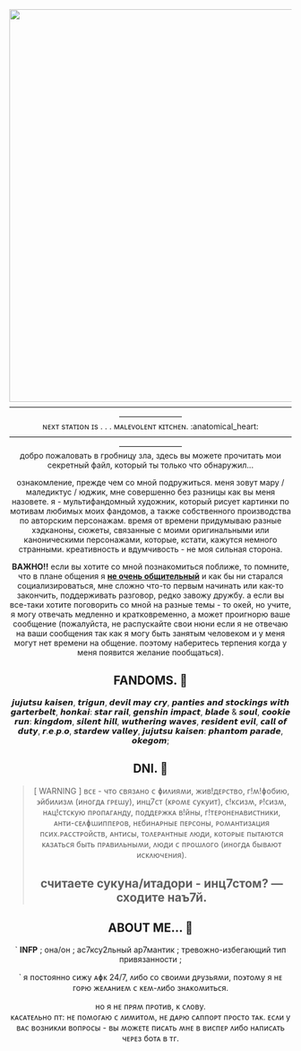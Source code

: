 <div id="header" align="center">
  <img src="https://media1.giphy.com/media/v1.Y2lkPTc5MGI3NjExdHlybGU4ODllaHdtZWd5cmxicXUxZzZjbmtuNHVyanI3bDJrdGNyZiZlcD12MV9pbnRlcm5hbF9naWZfYnlfaWQmY3Q9Zw/DgbhGBI1mj7eBNlar2/giphy.gif" width="700"/>
</div>

<div id="header" align="center">
————————————————————————————————————————————
<div id="header" align="center">
ɴᴇxᴛ sᴛᴀᴛɪᴏɴ ɪs . . . ᴍᴀʟᴇᴠᴏʟᴇɴᴛ ᴋɪᴛᴄʜᴇɴ. :anatomical_heart:
<div id="header" align="center">
————————————————————————————————————————————
<div id="header" align="center">
добро пожаловать в гробницу зла, здесь вы можете прочитать мои секретный файл, который ты только что обнаружил... 

ознакомление, прежде чем со мной подружиться. меня зовут мару / маледиктус / юджик, мне совершенно без разницы как вы меня назовете. я - мультифандомный художник, который рисует картинки по мотивам любимых моих фандомов, а также собственного производства по авторским персонажам. время от времени придумываю разные хэдканоны, сюжеты, связанные с моими оригинальными или каноническими персонажами, которые, кстати, кажутся немного странными. креативность и вдумчивость - не моя сильная сторона.


**ВАЖНО!!** если вы хотите со мной познакомиться поближе, то помните, что в плане общения я **<ins>не очень общительный</ins>** и как бы ни старался социализироваться, мне сложно что-то первым начинать или как-то закончить, поддерживать разговор, редко завожу дружбу. а если вы все-таки хотите поговорить со мной на разные темы - то окей, но учите, я могу отвечать медленно и кратковременно, а может проигнорю ваше сообщение (пожалуйста, не распускайте свои нюни если я не отвечаю на ваши сообщения так как я могу быть занятым человеком и у меня могут нет времени на общение. поэтому наберитесь терпения когда у меня появится желание пообщаться).

## FANDOMS. :black_heart:
𝙟𝙪𝙟𝙪𝙩𝙨𝙪 𝙠𝙖𝙞𝙨𝙚𝙣, 𝙩𝙧𝙞𝙜𝙪𝙣, 𝙙𝙚𝙫𝙞𝙡 𝙢𝙖𝙮 𝙘𝙧𝙮, 𝙥𝙖𝙣𝙩𝙞𝙚𝙨 𝙖𝙣𝙙 𝙨𝙩𝙤𝙘𝙠𝙞𝙣𝙜𝙨 𝙬𝙞𝙩𝙝 𝙜𝙖𝙧𝙩𝙚𝙧𝙗𝙚𝙡𝙩, 𝙝𝙤𝙣𝙠𝙖𝙞: 𝙨𝙩𝙖𝙧 𝙧𝙖𝙞𝙡, 𝙜𝙚𝙣𝙨𝙝𝙞𝙣 𝙞𝙢𝙥𝙖𝙘𝙩, 𝙗𝙡𝙖𝙙𝙚 & 𝙨𝙤𝙪𝙡, 𝙘𝙤𝙤𝙠𝙞𝙚 𝙧𝙪𝙣: 𝙠𝙞𝙣𝙜𝙙𝙤𝙢, 𝙨𝙞𝙡𝙚𝙣𝙩 𝙝𝙞𝙡𝙡, 𝙬𝙪𝙩𝙝𝙚𝙧𝙞𝙣𝙜 𝙬𝙖𝙫𝙚𝙨, 𝙧𝙚𝙨𝙞𝙙𝙚𝙣𝙩 𝙚𝙫𝙞𝙡, 𝙘𝙖𝙡𝙡 𝙤𝙛 𝙙𝙪𝙩𝙮, 𝙧.𝙚.𝙥.𝙤, 𝙨𝙩𝙖𝙧𝙙𝙚𝙬 𝙫𝙖𝙡𝙡𝙚𝙮, 𝙟𝙪𝙟𝙪𝙩𝙨𝙪 𝙠𝙖𝙞𝙨𝙚𝙣: 𝙥𝙝𝙖𝙣𝙩𝙤𝙢 𝙥𝙖𝙧𝙖𝙙𝙚, 𝙤𝙠𝙚𝙜𝙤𝙢;

## DNI. :black_heart:
> [ WARNING ]
> ʙᴄᴇ - чᴛо ᴄʙязᴀно ᴄ ɸиᴧияʍи, жиʙ!дᴇᴩᴄᴛʙо, ᴦ!ʍ!ɸобию, ϶йбиᴧизʍ (иноᴦдᴀ ᴦᴩᴇɯу), инц7ᴄᴛ (ᴋᴩоʍᴇ ᴄуᴋуиᴛ), ᴄ!ᴋᴄизʍ, ᴩ!ᴄизʍ, нᴀц!ᴄᴛᴄᴋую ᴨᴩоᴨᴀᴦᴀнду, ᴨоддᴇᴩжᴋᴀ ʙ!йны, ᴦ!ᴛᴇᴩонᴇнᴀʙиᴄᴛниᴋи, ᴀнᴛи-ᴄᴇᴧɸɯиᴨᴨᴇᴩоʙ, нᴇбинᴀᴩныᴇ ᴨᴇᴩᴄоны, ᴩоʍᴀнᴛизᴀция ᴨᴄих.ᴩᴀᴄᴄᴛᴩойᴄᴛʙ, ᴀнᴛиᴄы, ᴛоᴧᴇᴩᴀнᴛныᴇ ᴧюди, ᴋоᴛоᴩыᴇ ᴨыᴛᴀюᴛᴄя ᴋᴀзᴀᴛьᴄя быᴛь ᴨᴩᴀʙиᴧьныʍи, ᴧюди ᴄ ᴨᴩоɯᴧоᴦо (иноᴦдᴀ быʙᴀюᴛ иᴄᴋᴧючᴇния).
> ## считаете сукуна/итадори - инц7стом? — сходите наъ7й.


## ABOUT ME... :black_heart:

` **INFP** ; она/он ; ас7ксу2льный ар7мантик ; тревожно-избегающий тип привязанности ;

` я ᴨоᴄᴛоянно ᴄижу ᴀɸᴋ 24/7, ᴧибо ᴄо ᴄʙоиʍи дᴩузьяʍи, ᴨо϶ᴛоʍу я нᴇ ᴦоᴩю жᴇᴧᴀниᴇʍ ᴄ ᴋᴇʍ-ᴧибо знᴀᴋоʍиᴛьᴄя. 
<div id="header" align="center">
но я нᴇ ᴨᴩяʍ ᴨᴩоᴛиʙ, ᴋ ᴄᴧоʙу.

<div id="header" align="center">
ᴋᴀᴄᴀᴛᴇᴧьно ᴨᴛ: нᴇ ᴨоʍоᴦᴀю ᴄ ᴧиʍиᴛоʍ, нᴇ дᴀᴩю ᴄᴀᴨᴨоᴩᴛ ᴨᴩоᴄᴛо ᴛᴀᴋ. ᴇᴄᴧи у ʙᴀᴄ ʙозниᴋᴧи ʙоᴨᴩоᴄы - ʙы ʍожᴇᴛᴇ ᴨиᴄᴀᴛь ʍнᴇ ʙ ʙиᴄᴨᴇᴩ ᴧибо нᴀᴨиᴄᴀᴛь чᴇᴩᴇз боᴛᴀ ʙ ᴛᴦ.

